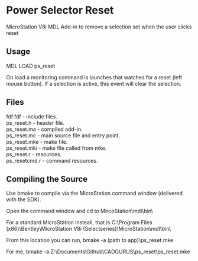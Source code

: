 # Power Selector Reset
MicroStation V8i MDL Add-in to remove a selection set when the user clicks reset

## Usage
MDL LOAD ps_reset

On load a monitoring command is launches that watches for a reset (left mouse button). 
If a selection is active, this event will clear the selection.

## Files
fdf.fdf - include files.<br />
ps_reset.h - header file. <br />
ps_reset.ma - compiled add-in. <br />
ps_reset.mc - main source file and entry point. <br />
ps_reset.mke - make file. <br />
ps_reset.mki - make file called from mke. <br />
ps_reset.r - resources. <br />
ps_resetcmd.r - command resources. <br />

## Compiling the Source
Use bmake to compile via the MicroStation command window (delivered with the SDK).

Open the command window and cd to MircoStation\mdl\bin\

For a standard MicroStation insteall, that is C:\Program Files (x86)\Bentley\MicroStation V8i (Selectseries)\MicroStation\mdl\bin\

From this location you can run, bmake -a (path to app)\ps_reset.mke

For me, bmake -a Z:\Documents\Github\CADGURUS\ps_reset\ps_reset.mke
